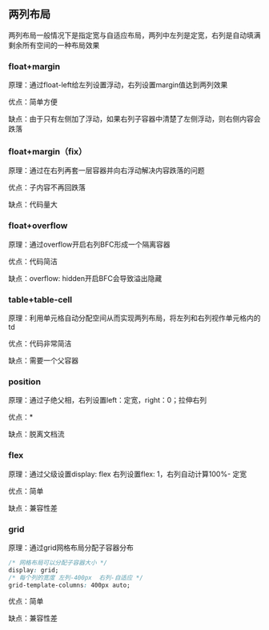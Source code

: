 ## 两列布局

两列布局一般情况下是指定宽与自适应布局，两列中左列是定宽，右列是自动填满剩余所有空间的一种布局效果



### float+margin

原理：通过float-left给左列设置浮动，右列设置margin值达到两列效果

优点：简单方便

缺点：由于只有左侧加了浮动，如果右列子容器中清楚了左侧浮动，则右侧内容会跌落



### float+margin（fix）

原理：通过在右列再套一层容器并向右浮动解决内容跌落的问题

优点：子内容不再回跌落

缺点：代码量大



### float+overflow

原理：通过overflow开启右列BFC形成一个隔离容器

优点：代码简洁

缺点：overflow: hidden开启BFC会导致溢出隐藏



### table+table-cell

原理：利用单元格自动分配空间从而实现两列布局，将左列和右列视作单元格内的td

优点：代码非常简洁

缺点：需要一个父容器



### position

原理：通过子绝父相，右列设置left：定宽，right：0；拉伸右列

优点：*

缺点：脱离文档流



### flex

原理：通过父级设置display: flex 右列设置flex: 1，右列自动计算100%- 定宽

优点：简单

缺点：兼容性差



### grid

原理：通过grid网格布局分配子容器分布

```css
/* 网格布局可以分配子容器大小 */
display: grid;
/* 每个列的宽度 左列-400px  右列-自适应 */
grid-template-columns: 400px auto;
```

优点：简单

缺点：兼容性差	